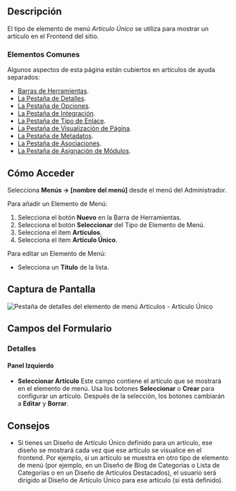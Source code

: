 <!-- Filename: Help4.x:Menu_Item:_Single_Article / Display title: Artículo Único -->

## Descripción

El tipo de elemento de menú *Artículo Único* se utiliza para mostrar un artículo
en el Frontend del sitio.

### Elementos Comunes

Algunos aspectos de esta página están cubiertos en artículos de ayuda separados:

* [Barras de Herramientas](jdocmanual?article=help/common-elements/toolbars).
* [La Pestaña de Detalles](jdocmanual?article=help/menu-items-common/menu-item-details).
* [La Pestaña de Opciones](jdocmanual?article=help/menu-items-common/menu-item-article-options).
* [La Pestaña de Integración](jdocmanual?article=help/menu-items-common/menu-item-integration).
* [La Pestaña de Tipo de Enlace](jdocmanual?article=help/menu-items-common/menu-item-link-type).
* [La Pestaña de Visualización de Página](jdocmanual?article=help/menu-items-common/menu-item-page-display).
* [La Pestaña de Metadatos](jdocmanual?article=help/menu-items-common/menu-item-metadata).
* [La Pestaña de Asociaciones](jdocmanual?article=help/common-elements/edit-associations).
* [La Pestaña de Asignación de Módulos](jdocmanual?article=help/menu-items-common/menu-item-module-assignment).

## Cómo Acceder

Selecciona **Menús → \[nombre del menú\]** desde el menú del Administrador.

Para añadir un Elemento de Menú:

1.  Selecciona el botón **Nuevo** en la Barra de Herramientas.
2.  Selecciona el botón **Seleccionar** del Tipo de Elemento de Menú.
3.  Selecciona el ítem **Artículos**.
4.  Selecciona el ítem **Artículo Único**.

Para editar un Elemento de Menú:

- Selecciona un **Título** de la lista.

## Captura de Pantalla

![Pestaña de detalles del elemento de menú Artículos - Artículo Único](../../../es/images/menu-items/articles-single-article-details-tab.png)

## Campos del Formulario

### Detalles

#### Panel Izquierdo

- **Seleccionar Artículo** Este campo contiene el artículo que se mostrará
  en el elemento de menú. Usa los botones **Seleccionar** o **Crear** para
  configurar un artículo. Después de la selección, los botones cambiarán
  a **Editar** y **Borrar**.

## Consejos

- Si tienes un Diseño de Artículo Único definido para un artículo, ese
  diseño se mostrará cada vez que ese artículo se visualice en el frontend.
  Por ejemplo, si un artículo se muestra en otro tipo de elemento de menú
  (por ejemplo, en un Diseño de Blog de Categorías o Lista de Categorías o
  en un Diseño de Artículos Destacados), el usuario será dirigido al Diseño
  de Artículo Único para ese artículo (si está definido).
